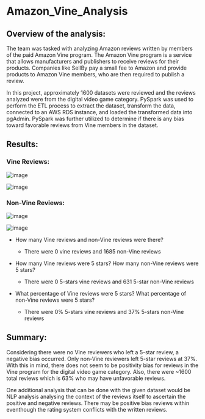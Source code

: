 # Amazon_Vine_Analysis
## Overview of the analysis: 
The team was tasked with analyzing Amazon reviews written by members of the paid Amazon Vine program. The Amazon Vine program is a service that allows manufacturers and publishers to receive reviews for their products. Companies like SellBy pay a small fee to Amazon and provide products to Amazon Vine members, who are then required to publish a review.

In this project, approximately 1600 datasets were reviewed and the reviews analyzed were from the digital video game category. PySpark was used to perform the ETL process to extract the dataset, transform the data, connected to an AWS RDS instance, and loaded the transformed data into pgAdmin. PySpark was further utilized to determine if there is any bias toward favorable reviews from Vine members in the dataset.

## Results: 
### Vine Reviews:
![image](https://user-images.githubusercontent.com/106962921/193285582-65789541-4e19-4cbb-85b7-3a6f90e7b595.png)

![image](https://user-images.githubusercontent.com/106962921/193285764-57178628-fccd-4702-b777-af82d8e13a91.png)

### Non-Vine Reviews:
![image](https://user-images.githubusercontent.com/106962921/193285851-2e6b737c-f991-4252-a70f-b342af7cf31c.png)

![image](https://user-images.githubusercontent.com/106962921/193285950-8dd3b057-f4b8-4583-80dc-3f6a049ae5a1.png)

- How many Vine reviews and non-Vine reviews were there?

  - There were 0 vine reviews and 1685 non-Vine reviews

- How many Vine reviews were 5 stars? How many non-Vine reviews were 5 stars?

  - There were 0 5-stars vine reviews and 631 5-star non-Vine reviews

- What percentage of Vine reviews were 5 stars? What percentage of non-Vine reviews were 5 stars?

  - There were 0% 5-stars vine reviews and 37% 5-stars non-Vine reviews

## Summary: 
Considering there were no Vine reviewers who left a 5-star review, a negative bias occurred. Only non-Vine reviewers left 5-star reviews at 37%. With this in mind, there does not seem to be positivity bias for reviews in the Vine program for the digital video game category. Also, there were ~1600 total reviews which is 63% who may have unfavorable reviews.

One additional analysis that can be done with the given dataset would be NLP analysis analysing the context of the reviews itself to ascertain the positive and negative reviews. There may be positive bias reviews within eventhough the rating system conflicts with the written reviews.
